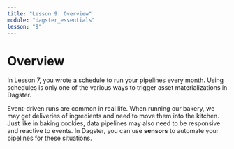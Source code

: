 ```yaml
---
title: "Lesson 9: Overview"
module: "dagster_essentials"
lesson: "9"
---
```


# Overview

In Lesson 7, you wrote a schedule to run your pipelines every month. Using schedules is only one of the various ways to trigger asset materializations in Dagster.

Event-driven runs are common in real life. When running our bakery, we may get deliveries of ingredients and need to move them into the kitchen. Just like in baking cookies, data pipelines may also need to be responsive and reactive to events. In Dagster, you can use **sensors** to automate your pipelines for these situations.